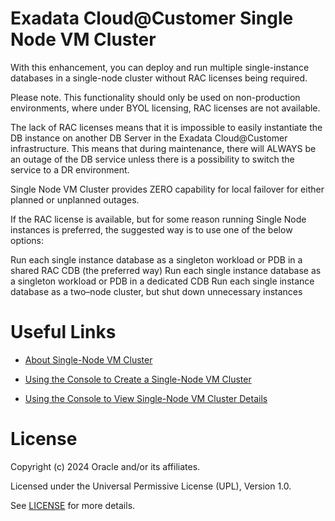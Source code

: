 # Exadata Cloud@Customer Single Node VM Cluster

With this enhancement, you can deploy and run multiple single-instance databases in a single-node cluster without RAC licenses being required.

Please note. This functionality should only be used on non-production environments, where under BYOL licensing, RAC licenses are not available.

The lack of RAC licenses means that it is impossible to easily instantiate the DB instance on another DB Server in the Exadata Cloud@Customer infrastructure. This means that during maintenance, there will ALWAYS be an outage of the DB service unless there is a possibility to switch the service to a DR environment. 

Single Node VM Cluster provides ZERO capability for local failover for either planned or unplanned outages.

If the RAC license is available, but for some reason running Single Node instances is preferred, the suggested way is to use one of the below options:

Run each single instance database as a singleton workload or PDB in a shared RAC CDB (the preferred way)
Run each single instance database as a singleton workload or PDB in a dedicated CDB
Run each single instance database as a two–node cluster, but shut down unnecessary instances

# Useful Links

- [About Single-Node VM Cluster](https://docs.oracle.com/en-us/iaas/exadata/doc/ecc-manage-vm-clusters.html#GUID-F528AA9C-2130-4E15-B8DE-DF65FD580789)

- [Using the Console to Create a Single-Node VM Cluster](https://docs.oracle.com/en-us/iaas/exadata/doc/ecc-manage-vm-clusters.html#GUID-6F475E61-176B-481D-92B9-5FD93326C7AA)

- [Using the Console to View Single-Node VM Cluster Details](https://docs.oracle.com/en-us/iaas/exadata/doc/ecc-manage-vm-clusters.html#GUID-CEDD32D1-3309-4ED3-BB28-335348CDE790)


# License

Copyright (c) 2024 Oracle and/or its affiliates.

Licensed under the Universal Permissive License (UPL), Version 1.0.

See [LICENSE](https://github.com/oracle-devrel/technology-engineering/blob/main/LICENSE) for more details.


